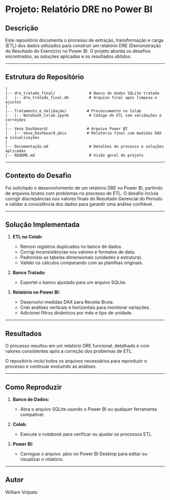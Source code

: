 # Projeto: Relatório DRE no Power BI

## Descrição
Este repositório documenta o processo de extração, transformação e carga (ETL) dos dados utilizados para construir um relatório DRE (Demonstração do Resultado do Exercício) no Power BI. O projeto aborda os desafios encontrados, as soluções aplicadas e os resultados obtidos.

---

## Estrutura do Repositório
```
|
|-- dre_tratado_final/               # Banco de dados SQLite tratado
|   |-- dre_tratado_final.db         # Arquivo final após limpeza e ajustes
|
|-- Tratamento_e_Validação/         # Processamento no Colab
|   |-- Notebook_Colab.ipynb         # Código de ETL com validações e correções
|
|-- Vena Dashboard/                 # Arquivo Power BI
|   |-- Vena_Dashboard.pbix         # Relatório final com medidas DAX e visualizações
|
|-- Documentação.md                  # Detalhes do processo e soluções aplicadas
|-- README.md                        # Visão geral do projeto
```

---

## Contexto do Desafio
Foi solicitado o desenvolvimento de um relatório DRE no Power BI, partindo de arquivos brutos com problemas no processo de ETL. O desafio incluía corrigir discrepâncias nos valores finais do Resultado Gerencial do Período e validar a consistência dos dados para garantir uma análise confiável.

---

## Solução Implementada
1. **ETL no Colab:**
   - Removi registros duplicados no banco de dados.
   - Corrigi inconsistências nos valores e formatos de data.
   - Padronizei as tabelas dimensionais (unidades e estrutura).
   - Validei os cálculos comparando com as planilhas originais.

2. **Banco Tratado:**
   - Exportei o banco ajustado para um arquivo SQLite.

3. **Relatório no Power BI:**
   - Desenvolvi medidas DAX para Receita Bruta.
   - Criei análises verticais e horizontais para monitorar variações.
   - Adicionei filtros dinâmicos por mês e tipo de unidade.

---

## Resultados
O processo resultou em um relatório DRE funcional, detalhado e com valores consistentes após a correção dos problemas de ETL. 

O repositório inclui todos os arquivos necessários para reproduzir o processo e continuar evoluindo as análises.

---

## Como Reproduzir
1. **Banco de Dados:**
   - Abra o arquivo SQLite usando o Power BI ou qualquer ferramenta compatível.

2. **Colab:**
   - Execute o notebook para verificar ou ajustar os processos ETL.

3. **Power BI:**
   - Carregue o arquivo .pbix no Power BI Desktop para editar ou visualizar o relatório.

---

## Autor
William Volpato

